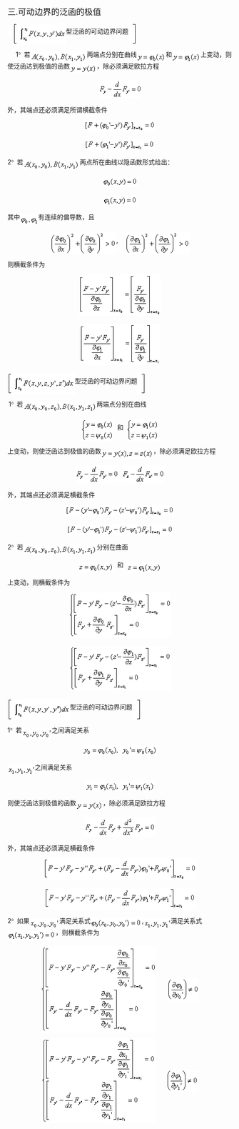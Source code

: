<div class=Section1>
<p class=MsoNormal><span lang=ZH-CN style='font-size:14.0pt;font-family:宋体_GB2312'>三</span><span
lang=EN-US style='font-size:14.0pt;font-family:宋体_GB2312'>.</span><span
lang=ZH-CN style='font-size:14.0pt;font-family:宋体_GB2312'>可动边界的泛函的极值</span></p>
<p class=MsoNormal style='line-height:12.0pt'><sub><span lang=EN-US><img
width=12 height=23 src="res/17e9d95da129bdd93c34fb6cc6aaaa52_5913_files/image002.gif"
u1:shapes="_x0000_i1025"><img width=119 height=48
src="res/17e9d95da129bdd93c34fb6cc6aaaa52_5913_files/image004.gif" u1:shapes="_x0000_i1026"
align=absmiddle></span></sub><span lang=ZH-CN style='font-family:宋体_GB2312'>型泛函的可动边界问题</span><sub><span
lang=EN-US><img width=19 height=48
src="res/17e9d95da129bdd93c34fb6cc6aaaa52_5913_files/image006.gif" u1:shapes="_x0000_i1027"
align=absmiddle></span></sub></p>
<p class=MsoNormal style='line-height:12.0pt'><span lang=EN-US>&nbsp;&nbsp; </span><span
lang=EN-US style='font-size:9.0pt'>&nbsp;&nbsp;</span><span lang=EN-US>1</span><span
lang=EN-US style='font-family:Symbol'>°</span><span lang=EN-US
style='font-family:宋体_GB2312'>&nbsp; </span><span lang=ZH-CN style='font-family:
宋体_GB2312'>若</span><sub><span lang=EN-US style='font-family:宋体_GB2312'><img
width=127 height=24 src="res/17e9d95da129bdd93c34fb6cc6aaaa52_5913_files/image008.gif"
u1:shapes="_x0000_i1028" align=absmiddle></span></sub><span lang=ZH-CN
style='font-family:宋体_GB2312'>两端点分别在曲线</span><sub><span lang=EN-US><img
width=65 height=24 src="res/17e9d95da129bdd93c34fb6cc6aaaa52_5913_files/image010.gif"
u1:shapes="_x0000_i1029" align=absmiddle></span></sub><span lang=ZH-CN
style='font-family:宋体_GB2312'>和</span><sub><span lang=EN-US><img width=64
height=23 src="res/17e9d95da129bdd93c34fb6cc6aaaa52_5913_files/image012.gif"
u1:shapes="_x0000_i1030" align=absmiddle></span></sub><span lang=ZH-CN
style='font-family:宋体_GB2312'>上变动，则使泛函达到极值的函数</span><sub><span lang=EN-US
style='font-family:宋体_GB2312'><img width=60 height=21
src="res/17e9d95da129bdd93c34fb6cc6aaaa52_5913_files/image014.gif" u1:shapes="_x0000_i1031"
align=absmiddle></span></sub><span lang=ZH-CN style='font-family:宋体_GB2312'>，除必须满足欧拉方程</span></p>
<p class=MsoNormal align=center style='text-align:center;line-height:12.0pt'><sub><span
lang=EN-US><img width=97 height=41
src="res/17e9d95da129bdd93c34fb6cc6aaaa52_5913_files/image016.gif" u1:shapes="_x0000_i1032"></span></sub></p>
<p class=MsoNormal style='line-height:12.0pt'><span lang=ZH-CN
style='font-family:宋体_GB2312'>外，其端点还必须满足所谓横截条件</span></p>
<p class=MsoNormal align=center style='text-align:center;line-height:12.0pt'><sub><span
lang=EN-US><img width=159 height=25
src="res/17e9d95da129bdd93c34fb6cc6aaaa52_5913_files/image018.gif" u1:shapes="_x0000_i1033"></span></sub></p>
<p class=MsoNormal align=center style='text-align:center;line-height:12.0pt'><sub><span
lang=EN-US><img width=156 height=25
src="res/17e9d95da129bdd93c34fb6cc6aaaa52_5913_files/image020.gif" u1:shapes="_x0000_i1034"></span></sub></p>
<p class=MsoNormal style='line-height:12.0pt'><span lang=EN-US>2</span><span
lang=EN-US style='font-family:Symbol'>°</span><span lang=EN-US
style='font-family:宋体_GB2312'>&nbsp; </span><span lang=ZH-CN style='font-family:
宋体_GB2312'>若</span><sub><span lang=EN-US style='font-family:宋体_GB2312'><img
width=127 height=24 src="res/17e9d95da129bdd93c34fb6cc6aaaa52_5913_files/image021.gif"
u1:shapes="_x0000_i1035" align=absmiddle></span></sub><span lang=ZH-CN
style='font-family:宋体_GB2312'>两点所在曲线以隐函数形式给出：</span></p>
<p class=MsoNormal align=center style='text-align:center;line-height:12.0pt'><sub><span
lang=EN-US><img width=79 height=24
src="res/17e9d95da129bdd93c34fb6cc6aaaa52_5913_files/image023.gif" u1:shapes="_x0000_i1036"></span></sub></p>
<p class=MsoNormal align=center style='text-align:center;line-height:12.0pt'><sub><span
lang=EN-US><img width=77 height=23
src="res/17e9d95da129bdd93c34fb6cc6aaaa52_5913_files/image025.gif" u1:shapes="_x0000_i1037"></span></sub></p>
<p class=MsoNormal style='line-height:12.0pt'><span lang=ZH-CN
style='font-family:宋体_GB2312'>其中</span><sub><span lang=EN-US style='font-family:
宋体_GB2312'><img width=41 height=24
src="res/17e9d95da129bdd93c34fb6cc6aaaa52_5913_files/image027.gif" u1:shapes="_x0000_i1038"
align=absmiddle></span></sub><span lang=ZH-CN style='font-family:宋体_GB2312'>有连续的偏导数，且</span></p>
<p class=MsoNormal align=center style='text-align:center;line-height:12.0pt'><sub><span
lang=EN-US><img width=148 height=52
src="res/17e9d95da129bdd93c34fb6cc6aaaa52_5913_files/image029.gif" u1:shapes="_x0000_i1039"
align=absmiddle></span></sub><span lang=EN-US>,&nbsp;&nbsp;&nbsp; <sub><img
width=144 height=52 src="res/17e9d95da129bdd93c34fb6cc6aaaa52_5913_files/image031.gif"
u1:shapes="_x0000_i1040" align=absmiddle></sub></span></p>
<p class=MsoNormal style='line-height:12.0pt'><span lang=ZH-CN
style='font-family:宋体_GB2312'>则横截条件为</span></p>
<p class=MsoNormal align=center style='text-align:center;line-height:12.0pt'><sub><span
lang=EN-US><img width=185 height=92
src="res/17e9d95da129bdd93c34fb6cc6aaaa52_5913_files/image033.gif" u1:shapes="_x0000_i1041"></span></sub></p>
<p class=MsoNormal align=center style='text-align:center;line-height:12.0pt'><sub><span
lang=EN-US><img width=181 height=92
src="res/17e9d95da129bdd93c34fb6cc6aaaa52_5913_files/image035.gif" u1:shapes="_x0000_i1042"></span></sub></p>
<p class=MsoNormal style='line-height:12.0pt'><sub><span lang=EN-US><img
width=151 height=48 src="res/17e9d95da129bdd93c34fb6cc6aaaa52_5913_files/image037.gif"
u1:shapes="_x0000_i1115" align=absmiddle></span></sub><span lang=ZH-CN
style='font-family:宋体_GB2312'>型泛函的可动边界问题</span><sub><span lang=EN-US><img
width=19 height=48 src="res/17e9d95da129bdd93c34fb6cc6aaaa52_5913_files/image038.gif"
u1:shapes="_x0000_i1052" align=absmiddle></span></sub></p>
<p class=MsoNormal style='line-height:12.0pt'><span lang=EN-US
style='font-size:7.5pt;font-family:宋体_GB2312'>&nbsp;</span><span lang=EN-US>1</span><span
lang=EN-US style='font-family:Symbol'>°</span><span lang=EN-US
style='font-family:宋体_GB2312'>&nbsp; </span><span lang=ZH-CN style='font-family:
宋体_GB2312'>若</span><sub><span lang=EN-US style='font-family:宋体_GB2312'><img
width=165 height=24 src="res/17e9d95da129bdd93c34fb6cc6aaaa52_5913_files/image040.gif"
u1:shapes="_x0000_i1044" align=absmiddle></span></sub><span lang=ZH-CN
style='font-family:宋体_GB2312'>两端点分别在曲线</span></p>
<p class=MsoNormal align=center style='text-align:center;line-height:12.0pt'><sub><span
lang=EN-US><img width=73 height=51
src="res/17e9d95da129bdd93c34fb6cc6aaaa52_5913_files/image042.gif" u1:shapes="_x0000_i1045"
align=absmiddle></span></sub><span lang=EN-US>&nbsp; </span><span lang=ZH-CN
style='font-family:宋体_GB2312'>和</span><span lang=EN-US style='font-family:宋体_GB2312'>&nbsp;
</span><sub><span lang=EN-US><img width=72 height=51
src="res/17e9d95da129bdd93c34fb6cc6aaaa52_5913_files/image044.gif" u1:shapes="_x0000_i1046"
align=absmiddle></span></sub></p>
<p class=MsoNormal style='line-height:12.0pt'><span lang=ZH-CN
style='font-family:宋体_GB2312'>上变动，则使泛函达到极值的函数</span><sub><span lang=EN-US
style='font-family:宋体_GB2312'><img width=117 height=21
src="res/17e9d95da129bdd93c34fb6cc6aaaa52_5913_files/image046.gif" u1:shapes="_x0000_i1047"
align=absmiddle></span></sub><span lang=ZH-CN style='font-family:宋体_GB2312'>，除必须满足欧拉方程</span></p>
<p class=MsoNormal align=center style='text-align:center;line-height:12.0pt'><sub><span
lang=EN-US><img width=97 height=41
src="res/17e9d95da129bdd93c34fb6cc6aaaa52_5913_files/image048.gif" u1:shapes="_x0000_i1048"></span></sub><span
lang=EN-US>&nbsp; <sub><img width=96 height=41
src="res/17e9d95da129bdd93c34fb6cc6aaaa52_5913_files/image050.gif" u1:shapes="_x0000_i1049"></sub></span></p>
<p class=MsoNormal style='line-height:12.0pt'><span lang=ZH-CN
style='font-family:宋体_GB2312'>外，其端点还必须满足横截条件</span></p>
<p class=MsoNormal align=center style='text-align:center;line-height:12.0pt'><sub><span
lang=EN-US><img width=243 height=25
src="res/17e9d95da129bdd93c34fb6cc6aaaa52_5913_files/image052.gif" u1:shapes="_x0000_i1050"></span></sub></p>
<p class=MsoNormal align=center style='text-align:center;line-height:12.0pt'><sub><span
lang=EN-US><img width=237 height=25
src="res/17e9d95da129bdd93c34fb6cc6aaaa52_5913_files/image054.gif" u1:shapes="_x0000_i1053"></span></sub></p>
<p class=MsoNormal style='line-height:12.0pt'><span lang=EN-US>2</span><span
lang=EN-US style='font-family:Symbol'>°</span><span lang=EN-US
style='font-family:宋体_GB2312'>&nbsp; </span><span lang=ZH-CN style='font-family:
宋体_GB2312'>若</span><sub><span lang=EN-US style='font-family:宋体_GB2312'><img
width=165 height=24 src="res/17e9d95da129bdd93c34fb6cc6aaaa52_5913_files/image055.gif"
u1:shapes="_x0000_i1092" align=absmiddle></span></sub><span lang=ZH-CN
style='font-family:宋体_GB2312'>分别在曲面</span></p>
<p class=MsoNormal align=center style='text-align:center;line-height:12.0pt'><sub><span
lang=EN-US><img width=79 height=24
src="res/17e9d95da129bdd93c34fb6cc6aaaa52_5913_files/image057.gif" u1:shapes="_x0000_i1093"
align=absmiddle></span></sub><span lang=EN-US>&nbsp; </span><span lang=ZH-CN
style='font-family:宋体_GB2312'>和</span><span lang=EN-US>&nbsp; <sub><img
width=77 height=23 src="res/17e9d95da129bdd93c34fb6cc6aaaa52_5913_files/image059.gif"
u1:shapes="_x0000_i1094" align=absmiddle></sub></span></p>
<p class=MsoNormal style='line-height:12.0pt'><span lang=ZH-CN
style='font-family:宋体_GB2312'>上变动，则横截条件为</span></p>
<p class=MsoNormal align=center style='text-align:center;line-height:12.0pt'><sub><span
lang=EN-US><img width=229 height=101
src="res/17e9d95da129bdd93c34fb6cc6aaaa52_5913_files/image061.gif" u1:shapes="_x0000_i1095"></span></sub></p>
<p class=MsoNormal align=center style='text-align:center;line-height:12.0pt'><sub><span
lang=EN-US><img width=227 height=101
src="res/17e9d95da129bdd93c34fb6cc6aaaa52_5913_files/image063.gif" u1:shapes="_x0000_i1096"></span></sub></p>
<p class=MsoNormal style='line-height:12.0pt'><sub><span lang=EN-US><img
width=140 height=48 src="res/17e9d95da129bdd93c34fb6cc6aaaa52_5913_files/image065.gif"
u1:shapes="_x0000_i1097" align=absmiddle></span></sub><span lang=ZH-CN
style='font-family:宋体_GB2312'>型泛函的可动边界问题</span><sub><span lang=EN-US><img
width=20 height=48 src="res/17e9d95da129bdd93c34fb6cc6aaaa52_5913_files/image066.gif"
u1:shapes="_x0000_i1098" align=absmiddle></span></sub></p>
<p class=MsoNormal style='line-height:12.0pt'><span lang=EN-US>1</span><span
lang=EN-US style='font-family:Symbol'>°</span><span lang=EN-US
style='font-family:宋体_GB2312'>&nbsp; </span><span lang=ZH-CN style='font-family:
宋体_GB2312'>若</span><sub><span lang=EN-US style='font-family:宋体_GB2312'><img
width=67 height=24 src="res/17e9d95da129bdd93c34fb6cc6aaaa52_5913_files/image068.gif"
u1:shapes="_x0000_i1099" align=absmiddle></span></sub><span lang=ZH-CN
style='font-family:宋体_GB2312'>之间满足关系</span></p>
<p class=MsoNormal align=center style='text-align:center;line-height:12.0pt'><sub><span
lang=EN-US><img width=167 height=24
src="res/17e9d95da129bdd93c34fb6cc6aaaa52_5913_files/image070.gif" u1:shapes="_x0000_i1100"></span></sub></p>
<p class=MsoNormal style='line-height:12.0pt'><sub><span lang=EN-US
style='font-family:宋体_GB2312'><img width=61 height=23
src="res/17e9d95da129bdd93c34fb6cc6aaaa52_5913_files/image072.gif" u1:shapes="_x0000_i1101"
align=absmiddle></span></sub><span lang=ZH-CN style='font-family:宋体_GB2312'>之间满足关系</span></p>
<p class=MsoNormal align=center style='text-align:center;line-height:12.0pt'><sub><span
lang=EN-US><img width=155 height=23
src="res/17e9d95da129bdd93c34fb6cc6aaaa52_5913_files/image074.gif" u1:shapes="_x0000_i1102"></span></sub></p>
<p class=MsoNormal style='line-height:12.0pt'><span lang=ZH-CN
style='font-family:宋体_GB2312'>则使泛函达到极值的函数</span><sub><span lang=EN-US
style='font-family:宋体_GB2312'><img width=60 height=21
src="res/17e9d95da129bdd93c34fb6cc6aaaa52_5913_files/image076.gif" u1:shapes="_x0000_i1103"
align=absmiddle></span></sub><span lang=ZH-CN style='font-family:宋体_GB2312'>，除必须满足欧拉方程</span></p>
<p class=MsoNormal align=center style='text-align:center;line-height:12.0pt'><sub><span
lang=EN-US><img width=160 height=44
src="res/17e9d95da129bdd93c34fb6cc6aaaa52_5913_files/image078.gif" u1:shapes="_x0000_i1104"></span></sub></p>
<p class=MsoNormal style='line-height:12.0pt'><span lang=ZH-CN
style='font-family:宋体_GB2312'>外，其端点还必须满足横截条件</span></p>
<p class=MsoNormal align=center style='text-align:center;line-height:12.0pt'><sub><span
lang=EN-US><img width=343 height=48
src="res/17e9d95da129bdd93c34fb6cc6aaaa52_5913_files/image080.gif" u1:shapes="_x0000_i1105"></span></sub></p>
<p class=MsoNormal align=center style='text-align:center;line-height:12.0pt'><sub><span
lang=EN-US><img width=339 height=48
src="res/17e9d95da129bdd93c34fb6cc6aaaa52_5913_files/image082.gif" u1:shapes="_x0000_i1106"></span></sub></p>
<p class=MsoNormal style='line-height:12.0pt'><span lang=EN-US>2</span><span
lang=EN-US style='font-family:Symbol'>°</span><span lang=EN-US
style='font-family:宋体_GB2312'>&nbsp; </span><span lang=ZH-CN style='font-family:
宋体_GB2312'>如果</span><sub><span lang=EN-US style='font-family:宋体_GB2312'><img
width=67 height=24 src="res/17e9d95da129bdd93c34fb6cc6aaaa52_5913_files/image083.gif"
u1:shapes="_x0000_i1107" align=absmiddle></span></sub><span lang=ZH-CN
style='font-family:宋体_GB2312'>满足关系式</span><sub><span lang=EN-US><img width=115
height=24 src="res/17e9d95da129bdd93c34fb6cc6aaaa52_5913_files/image085.gif"
u1:shapes="_x0000_i1108" align=absmiddle></span></sub><span lang=EN-US>,</span><sub><span
lang=EN-US style='font-family:宋体_GB2312'><img width=61 height=23
src="res/17e9d95da129bdd93c34fb6cc6aaaa52_5913_files/image086.gif" u1:shapes="_x0000_i1109"
align=absmiddle></span></sub><span lang=ZH-CN style='font-family:宋体_GB2312'>满足关系式</span><sub><span
lang=EN-US><img width=108 height=23
src="res/17e9d95da129bdd93c34fb6cc6aaaa52_5913_files/image088.gif" u1:shapes="_x0000_i1110"
align=absmiddle></span></sub><span lang=ZH-CN style='font-family:宋体_GB2312'>，则横截条件为</span></p>
<p class=MsoNormal align=center style='text-align:center;line-height:12.0pt'><sub><span
lang=EN-US><img width=259 height=192
src="res/17e9d95da129bdd93c34fb6cc6aaaa52_5913_files/image090.gif" u1:shapes="_x0000_i1111"
align=absmiddle></span></sub><span lang=EN-US>&nbsp;&nbsp;&nbsp;&nbsp;&nbsp; <sub><img
width=71 height=51 src="res/17e9d95da129bdd93c34fb6cc6aaaa52_5913_files/image092.gif"
u1:shapes="_x0000_i1112" align=absmiddle></sub></span></p>
<p class=MsoNormal align=center style='text-align:center;line-height:12.0pt'><sub><span
lang=EN-US><img width=256 height=189
src="res/17e9d95da129bdd93c34fb6cc6aaaa52_5913_files/image094.gif" u1:shapes="_x0000_i1113"
align=absmiddle></span></sub><span lang=EN-US>&nbsp;&nbsp;&nbsp;&nbsp;&nbsp; <sub><img
width=72 height=51 src="res/17e9d95da129bdd93c34fb6cc6aaaa52_5913_files/image096.gif"
u1:shapes="_x0000_i1114" align=absmiddle></sub></span></p>
</div>